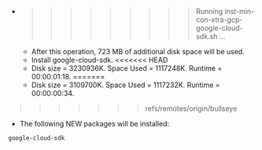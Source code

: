 * >>>>>>>>> Running inst-min-con-xtra-gcp-google-cloud-sdk.sh ...
  * After this operation, 723 MB of additional disk space will be used.
  * Install google-cloud-sdk.
<<<<<<< HEAD
  * Disk size = 3230936K. Space Used = 1117248K. Runtime = 00:00:01:18.
=======
  * Disk size = 3109700K. Space Used = 1117232K. Runtime = 00:00:00:34.
>>>>>>> refs/remotes/origin/bullseye
  * The following NEW packages will be installed:
  ```bash
google-cloud-sdk
  ```
